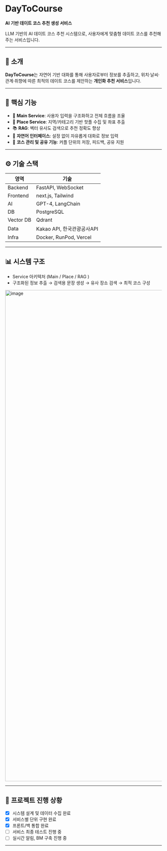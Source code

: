 # DayToCourse
**AI 기반 데이트 코스 추천 생성 서비스**

LLM 기반의 AI 데이트 코스 추천 시스템으로, 사용자에게 맞춤형 데이트 코스를 추천해주는 서비스입니다.

---

## 📌 소개

**DayToCourse**는 자연어 기반 대화를 통해 사용자로부터 정보를 추출하고, 위치·날씨·관계·취향에 따른 최적의 데이트 코스를 제안하는 **개인화 추천 서비스**입니다.


---

## 🧠 핵심 기능

- 🧾 **Main Service**: 사용자 입력을 구조화하고 전체 흐름을 조율
- 📍 **Place Service**: 지역/카테고리 기반 핫플 수집 및 좌표 추출
- 📚 **RAG**: 벡터 유사도 검색으로 추천 정확도 향상
- 💬 **자연어 인터페이스**: 설정 없이 자유롭게 대화로 정보 입력
- 💑 **코스 관리 및 공유 기능**: 커플 단위의 저장, 피드백, 공유 지원

---

## ⚙️ 기술 스택

| 영역 | 기술 |
|------|------|
| Backend | FastAPI, WebSocket |
| Frontend | next.js, Tailwind |
| AI | GPT-4, LangChain |
| DB | PostgreSQL |
| Vector DB | Qdrant |
| Data | Kakao API, 한국관광공사API |
| Infra | Docker, RunPod, Vercel |

---

## 📊 시스템 구조

- Service 아키텍처 (Main / Place / RAG )
- 구조화된 정보 추출 → 검색용 문장 생성 → 유사 장소 검색 → 최적 코스 구성


<img width="2529" height="1581" alt="image" src="https://github.com/user-attachments/assets/13b9051f-5817-4252-a3e0-7313ffe6689e" />


---

## 🚀 프로젝트 진행 상황

- [x] 시스템 설계 및 데이터 수집 완료
- [x] 서비스별 단위 구현 완료
- [x] 프론트/백 통합 완료
- [ ] 서비스 최종 테스트 진행 중
- [ ] 실시간 알림, BM 구축 진행 중

---

